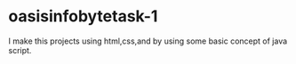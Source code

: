 # oasisinfobytetask-1
I make this projects using html,css,and by using some basic concept of java script.
